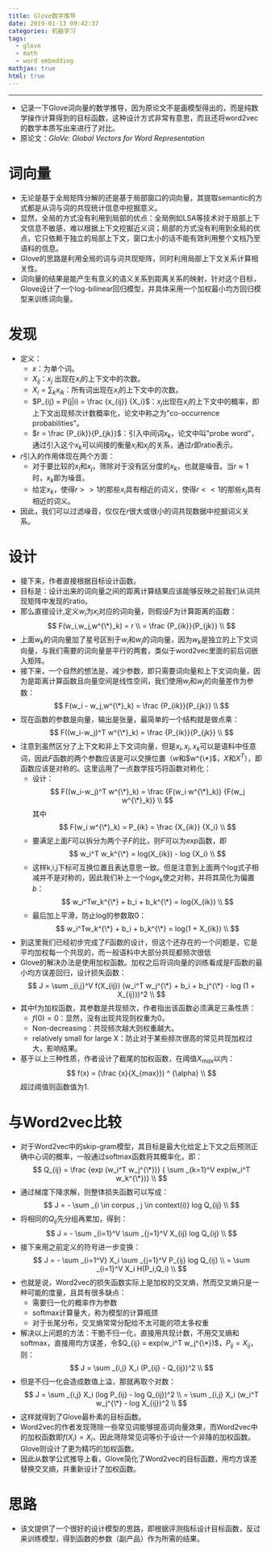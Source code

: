 ```yaml
---
title: Glove数学推导
date: 2019-01-13 09:42:37
categories: 机器学习
tags:
  - glove
  - math
  -	word embedding
mathjax: true
html: true
---
```

***
-	记录一下Glove词向量的数学推导，因为原论文不是画模型得出的，而是纯数学操作计算得到的目标函数，这种设计方式非常有意思，而且还将word2vec的数学本质写出来进行了对比。
-	原论文：*GloVe: Global Vectors for Word Representation*

<!--more-->

# 词向量
-	无论是基于全局矩阵分解的还是基于局部窗口的词向量，其提取semantic的方式都是从词与词的共现统计信息中挖掘意义。
-	显然，全局的方式没有利用到局部的优点：全局例如LSA等技术对于局部上下文信息不敏感，难以根据上下文挖掘近义词；局部的方式没有利用到全局的优点，它只依赖于独立的局部上下文，窗口太小的话不能有效利用整个文档乃至语料的信息。
-	Glove的思路是利用全局的词与词共现矩阵，同时利用局部上下文关系计算相关性。
-	词向量的结果是能产生有意义的语义关系到距离关系的映射，针对这个目标，Glove设计了一个log-bilinear回归模型，并具体采用一个加权最小均方回归模型来训练词向量。

# 发现
-	定义：
	-	$x$：为单个词。
	-	$X_{ij}$：$x_j$ 出现在$x_i$的上下文中的次数。
	-	$X_i = \sum _k x_{ik}$：所有词出现在$x_i$的上下文中的次数。
	-	$P_{ij} = P(j|i) = \frac {x_{ij}} {X_i}$：$x_j$出现在$x_i$的上下文中的概率，即上下文出现频次计数概率化，论文中称之为"co-occurrence probabilities"。
	-	$r = \frac {P_{ik}}{P_{jk}}$：引入中间词$x_k$，论文中叫"probe word"，通过引入这个$x_k$可以间接的衡量$x_i$和$x_j$的关系，通过$r$即ratio表示。
-	$r$引入的作用体现在两个方面：
	-	对于要比较的$x_i$和$x_j$，筛除对于没有区分度的$x_k$，也就是噪音。当$r \approx 1$时，$x_k$即为噪音。
	-	给定$x_k$，使得$r >> 1$的那些$x_i$具有相近的词义，使得$r << 1$的那些$x_j$具有相近的词义。
-	因此，我们可以过滤噪音，仅仅在$r$很大或很小的词共现数据中挖掘词义关系。

# 设计
-	接下来，作者直接根据目标设计函数。
-	目标是：设计出来的词向量之间的距离计算结果应该能够反映之前我们从词共现矩阵中发现的ratio。
-	那么直接设计,定义$w_i$为$x_i$对应的词向量，则假设$F$为计算距离的函数：
	$$
	F(w_i,w_j,w^{\*}_k) = r \\
	= \frac {P_{ik}}{P_{jk}} \\
	$$
-	上面$w_k$的词向量加了星号区别于$w_i$和$w_j$的词向量，因为$w_k$是独立的上下文词向量，与我们需要的词向量是平行的两套，类似于word2vec里面的前后词嵌入矩阵。
-	接下来，一个自然的想法是，减少参数，即只需要词向量和上下文词向量，因为是距离计算函数且向量空间是线性空间，我们使用$w_i$和$w_j$的向量差作为参数：
	$$
	F(w_i - w_j,w^{\*}_k) = \frac {P_{ik}}{P_{jk}} \\
	$$
-	现在函数的参数是向量，输出是张量，最简单的一个结构就是做点乘：
	$$
	F((w_i-w_j)^T w^{\*}_k) = \frac {P_{ik}}{P_{jk}} \\
	$$
-	注意到虽然区分了上下文和非上下文词向量，但是$x_i,x_j,x_k$可以是语料中任意词，因此$F$函数的两个参数应该是可以交换位置（$w$和$w^{\*}$，$X$和$X^T$），即函数应该是对称的。这里运用了一点数学技巧将函数对称化：
	-	设计：
		$$
		F((w_i-w_j)^T w^{\*}_k) = \frac {F(w_i w^{\*}_k)} {F(w_j w^{\*}_k)} \\
		$$
		其中
		$$
		F(w_i w^{\*}_k) = P_{ik} = \frac {X_{ik}} {X_i} \\
		$$
	-	要满足上面$F$可以拆分为两个子$F$的比，则$F$可以为$exp$函数，即
		$$
		w_i^T w_k^{\*} = log(X_{ik}) - log {X_i} \\
		$$
	-	这样k,i,j下标可互换位置且表达意思一致。但是注意到上面两个log式子相减并不是对称的，因此我们补上一个$log{x_k}$使之对称，并将其简化为偏置$b$：
		$$
		w_i^Tw_k^{\*} + b_i + b_k^{\*} = log(X_{ik}) \\
		$$
	-	最后加上平滑，防止log的参数取0：
		$$
		w_i^Tw_k^{\*} + b_i + b_k^{\*} = log(1 + X_{ik}) \\
		$$
-	到这里我们已经初步完成了$F$函数的设计，但这个还存在的一个问题是，它是平均加权每一个共现的，而一般语料中大部分共现都频次很低
-	Glove的解决办法是使用加权函数。加权之后将词向量的训练看成是F函数的最小均方误差回归，设计损失函数：
	$$
	J = \sum _{i,j}^V f(X_{ij}) (w_i^T w_j^{\*} + b_i + b_j^{\*} - log (1 + X_{ij}))^2 \\
	$$
-	其中f为加权函数，其参数是共现频次，作者指出该函数必须满足三条性质：
	-	$f(0)=0$：显然，没有出现共现则权重为0。
	-	Non-decreasing：共现频次越大则权重越大。
	-	relatively small for large X：防止对于某些频次很高的常见共现加权过大，影响结果。
-	基于以上三种性质，作者设计了截尾的加权函数，在阈值$X_{max}$以内：
	$$
	f(x) = (\frac {x}{X_{max}}) ^ {\alpha} \\
	$$
	超过阈值则函数值为1.

# 与Word2vec比较
-	对于Word2vec中的skip-gram模型，其目标是最大化给定上下文之后预测正确中心词的概率，一般通过softmax函数将其概率化，即：
	$$
	Q_{ij} = \frac {exp (w_i^T w_j^{\*})} { \sum _{k=1}^V exp(w_i^T w_k^{\*})} \\
	$$
-	通过梯度下降求解，则整体损失函数可以写成：
	$$
	J = - \sum _{i \in corpus , j \in context(i)} log Q_{ij} \\
	$$
-	将相同的$Q_{ij}$先分组再累加，得到：
	$$
	J = - \sum _{i=1}^V \sum _{j=1}^V X_{ij} log Q_{ij} \\
	$$
-	接下来用之前定义的符号进一步变换：
	$$
	J = - \sum _{i=1^V} X_i \sum _{j=1}^V P_{ij} log Q_{ij} \\
	= \sum _{i=1}^V X_i H(P_i,Q_i) \\
	$$
-	也就是说，Word2vec的损失函数实际上是加权的交叉熵，然而交叉熵只是一种可能的度量，且具有很多缺点：
	-	需要归一化的概率作为参数
	-	softmax计算量大，称为模型的计算瓶颈
	-	对于长尾分布，交叉熵常常分配给不太可能的项太多权重
-	解决以上问题的方法：干脆不归一化，直接用共现计数，不用交叉熵和softmax，直接用均方误差，令$Q_{ij} = exp(w_i^T w_j^{\*})$，$P_{ij} = X_{ij}$，则：
	$$
	J = \sum _{i,j} X_i (P_{ij} - Q_{ij})^2 \\
	$$
-	但是不归一化会造成数值上溢，那就再取个对数：
	$$
	J = \sum _{i,j} X_i (log P_{ij} - log Q_{ij})^2 \\
	=  \sum _{i,j} X_i (w_i^T w_j^{\*} - log X_{ij})^2 \\
	$$
-	这样就得到了Glove最朴素的目标函数。
-	Word2vec的作者发现筛除一些常见词能够提高词向量效果，而Word2vec中的加权函数即$f(X_i)=X_i$，因此筛除常见词等价于设计一个非降的加权函数。Glove则设计了更为精巧的加权函数。
-	因此从数学公式推导上看，Glove简化了Word2vec的目标函数，用均方误差替换交叉熵，并重新设计了加权函数。

# 思路
-	该文提供了一个很好的设计模型的思路，即根据评测指标设计目标函数，反过来训练模型，得到函数的参数（副产品）作为所需的结果。
